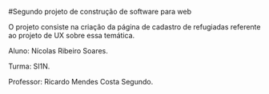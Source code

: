 #Segundo projeto de construção de software para web
<p> O projeto consiste na criação da página de cadastro de refugiadas referente ao projeto de UX sobre essa temática. <p/>
<p>
<p>  
<p> Aluno: Nícolas Ribeiro Soares.<p/> 
<p> Turma: SI1N.<p/> 
<p> Professor: Ricardo Mendes Costa Segundo.<p/> 
  
